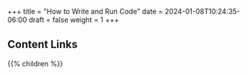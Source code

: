 +++
title = "How to Write and Run Code"
date = 2024-01-08T10:24:35-06:00
draft = false
weight = 1
+++

## Content Links

{{% children %}}
